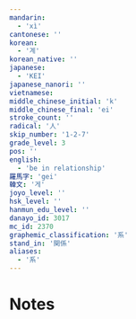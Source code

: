 ```yaml
---
mandarin:
  - 'xì'
cantonese: ''
korean:
  - '계'
korean_native: ''
japanese:
  - 'KEI'
japanese_nanori: ''
vietnamese:
middle_chinese_initial: 'k'
middle_chinese_final: 'ei'
stroke_count: ''
radical: '人'
skip_number: '1-2-7'
grade_level: 3
pos: ''
english:
  - 'be in relationship'
羅馬字: 'gei'
韓文: '게'
joyo_level: ''
hsk_level: ''
hanmun_edu_level: ''
danayo_id: 3017
mc_id: 2370
graphemic_classification: '系'
stand_in: '関係'
aliases:
  - '系'
---
```


# Notes
